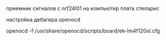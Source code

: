 приемник сигналов c nrf24l01 на компьютер
плата стеларис

настройка дебагера openocd
     
  openocd -f /usr/share/openocd/scripts/board/ek-lm4f120xl.cfg

